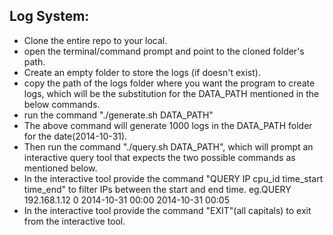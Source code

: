 ## Log System:
-	Clone the entire repo to your local.
-	open the terminal/command prompt and point to the cloned folder's path.
-	Create an empty folder to store the logs (if doesn't exist).
-	copy the path of the logs folder where you want the program to create logs, which will be the substitution for the DATA_PATH mentioned in the below commands.
-	run the command "./generate.sh DATA_PATH"
-	The above command will generate 1000 logs in the DATA_PATH folder for the date(2014-10-31).
-	Then run the command "./query.sh DATA_PATH", which will prompt an interactive query tool that expects the two possible commands as mentioned below.
-	In the interactive tool provide the command "QUERY IP cpu_id time_start time_end" to filter IPs between the start and end time. eg.QUERY 192.168.1.12 0 2014-10-31 00:00 2014-10-31 00:05
-	In the interactive tool provide the command "EXIT"(all capitals) to exit from the interactive tool.
